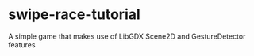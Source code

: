 swipe-race-tutorial
===================

A simple game that makes use of LibGDX Scene2D and GestureDetector features
